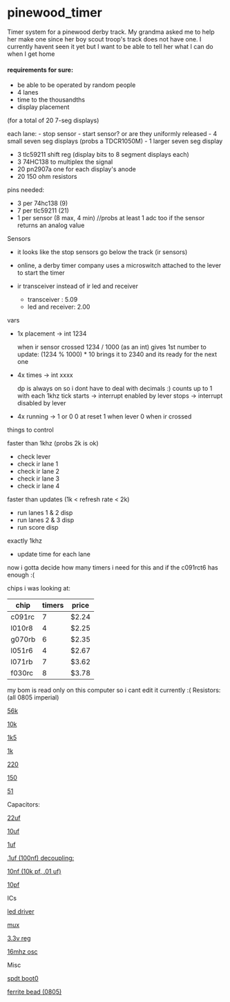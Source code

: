 # pinewood_timer
Timer system for a pinewood derby track. My grandma asked me to help her make one since her boy scout troop's track does not have one. I currently havent seen it yet but I want to be able to tell her what I can do when I get home

#### requirements for sure:
- be able to be operated by random people
- 4 lanes
- time to the thousandths
- display placement

(for a total of 20 7-seg displays)

each lane:
    - stop sensor
    - start sensor? or are they uniformly released
    - 4 small seven seg displays (probs a TDCR1050M)
    - 1 larger seven seg display
    
- 3 tlc59211 shift reg (display bits to 8 segment displays each)
- 3 74HC138 to multiplex the signal
- 20 pn2907a one for each display's anode
- 20 150 ohm resistors

pins needed:
- 3 per 74hc138  (9)
- 7 per tlc59211 (21)
- 1 per sensor   (8 max, 4 min) //probs at least 1 adc too if the sensor returns an analog value



Sensors
- it looks like the stop sensors go below the track (ir sensors)
- online, a derby timer company uses a microswitch attached to the lever to start the timer

- ir transceiver instead of ir led and receiver

    - transceiver : 5.09
    - led and receiver: 2.00


vars

- 1x placement -> int 1234
  
    when ir sensor crossed 
    1234 / 1000 (as an int) gives 1st number
    to update: (1234 % 1000) * 10 brings it to 2340 and its ready for the next one

- 4x times -> int xxxx
  
    dp is always on so i dont have to deal with decimals :)
    counts up to 1 with each 1khz tick
        starts -> interrupt enabled by lever
        stops  -> interrupt disabled by lever

- 4x running -> 1 or 0
      0 at reset
      1 when lever
      0 when ir crossed


things to control

faster than 1khz (probs 2k is ok)
- check lever
- check ir lane 1 
- check ir lane 2
- check ir lane 3
- check ir lane 4

faster than updates (1k < refresh rate < 2k)
- run lanes 1 & 2 disp
- run lanes 2 & 3 disp
- run score disp

exactly 1khz
- update time for each lane

now i gotta decide how many timers i need for this and if the c091rct6 has enough :(

chips i was looking at:

|  chip  | timers | price |
|--------|--------|-------|
| c091rc | 7      | $2.24 |
| l010r8 | 4      | $2.25 |
| g070rb | 6      | $2.35 |
| l051r6 | 4      | $2.67 |
| l071rb | 7      | $3.62 |
| f030rc | 8      | $3.78 |

my bom is read only on this computer so i cant edit it currently :(
Resistors: (all 0805 imperial)

[56k](https://www.digikey.com/en/products/detail/koa-speer-electronics-inc/RK73B2ATTD563J/10236546)


[10k](https://www.digikey.com/en/products/detail/yageo/RC0805JR-0710KL/728241)


[1k5](https://www.digikey.com/en/products/detail/yageo/RC0805FR-071K5L/727496)


[1k](https://www.digikey.com/en/products/detail/stackpole-electronics-inc/RNCP0805FTD1K00/2240229) 

[220](https://www.digikey.com/en/products/detail/koa-speer-electronics-inc/RK73B2ATTD221J/10236562)


[150](https://www.digikey.com/en/products/detail/koa-speer-electronics-inc/RK73B2ATTD151J/10236460)


[51](https://www.digikey.com/en/products/detail/koa-speer-electronics-inc/RK73B2ATTD510J/10236476)



Capacitors:

[22uf](https://www.digikey.com/en/products/detail/samsung-electro-mechanics/CL21A226MQQNNNE/3886758)


[10uf](https://www.digikey.com/en/products/detail/kemet/C0805C103K5RACTU/411157)


[1uf](https://www.digikey.com/en/products/detail/samsung-electro-mechanics/CL21B105KBFNNNE/3886687)


[.1uf (100nf) decoupling:](https://www.digikey.com/en/products/detail/yageo/CC0805KRX7R9BB104/302874)


[10nf (10k pf, .01 uf)](https://www.digikey.com/en/products/detail/kemet/C0805C103K5RACTU/411157)


[10pf ](https://www.digikey.com/en/products/detail/yageo/CC0805JRNPO9BN100/302833)



ICs

[led driver](https://www.digikey.com/en/products/detail/texas-instruments/TLC59211IPWR/2183121)

[mux](https://www.digikey.com/en/products/detail/texas-instruments/SN74HC138DR/276836)

[3.3v reg](https://www.digikey.com/en/products/detail/texas-instruments/TLV74033PDBVR/12642183)

[16mhz osc](https://www.digikey.com/en/products/detail/ecs-inc/ECS-2520MV-160-CN-TR/9742387)



Misc

[spdt boot0](https://www.digikey.com/en/products/detail/nidec-components-corporation/CSS-1210TB/1124209
)

[ferrite bead (0805) ](https://www.digikey.com/en/products/detail/vishay-dale/ILHB0805ER121V/2575017)


